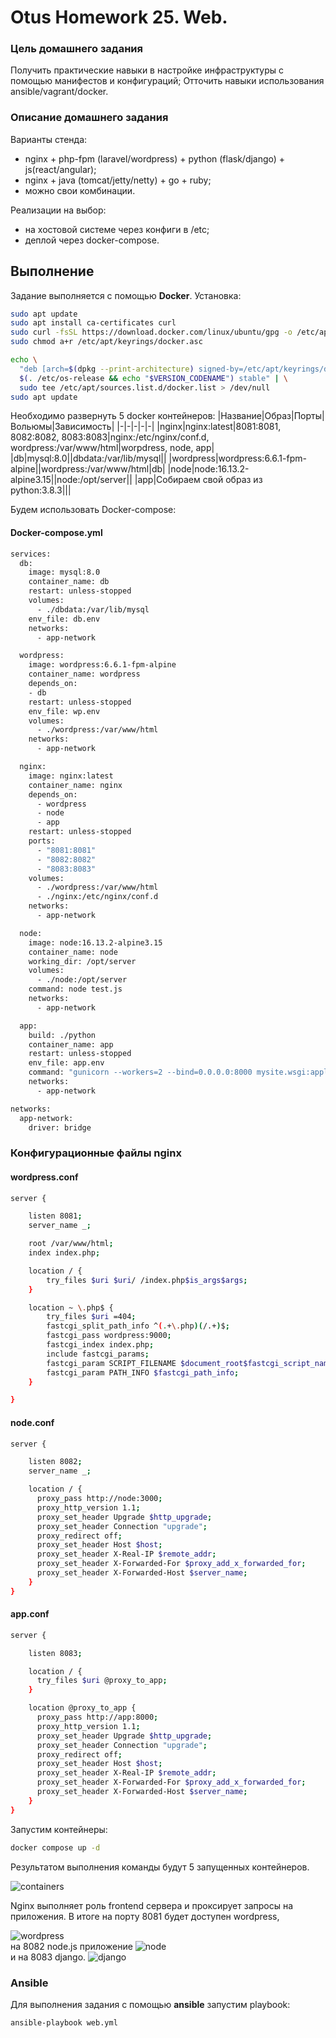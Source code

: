 # Otus Homework 25. Web.
### Цель домашнего задания
Получить практические навыки в настройке инфраструктуры с помощью манифестов и конфигураций;
Отточить навыки использования ansible/vagrant/docker.
### Описание домашнего задания

Варианты стенда:
- nginx + php-fpm (laravel/wordpress) + python (flask/django) + js(react/angular);
- nginx + java (tomcat/jetty/netty) + go + ruby;
- можно свои комбинации.

Реализации на выбор:
- на хостовой системе через конфиги в /etc;
- деплой через docker-compose.
## Выполнение
Задание выполняется с помощью **Docker**. Установка:
```bash
sudo apt update
sudo apt install ca-certificates curl
sudo curl -fsSL https://download.docker.com/linux/ubuntu/gpg -o /etc/apt/keyrings/docker.asc
sudo chmod a+r /etc/apt/keyrings/docker.asc

echo \
  "deb [arch=$(dpkg --print-architecture) signed-by=/etc/apt/keyrings/docker.asc] https://download.docker.com/linux/ubuntu \
  $(. /etc/os-release && echo "$VERSION_CODENAME") stable" | \
  sudo tee /etc/apt/sources.list.d/docker.list > /dev/null
sudo apt update
```
Необходимо развернуть 5 docker контейнеров:
|Название|Образ|Порты|Вольюмы|Зависимость|
|-|-|-|-|-|
|nginx|nginx:latest|8081:8081, 8082:8082, 8083:8083|nginx:/etc/nginx/conf.d, wordpress:/var/www/html|worpdress, node, app|
|db|mysql:8.0||dbdata:/var/lib/mysql||
|wordpress|wordpress:6.6.1-fpm-alpine||wordpress:/var/www/html|db|
|node|node:16.13.2-alpine3.15||node:/opt/server||
|app|Собираем свой образ из python:3.8.3|||

Будем использовать Docker-compose: 
#### Docker-compose.yml
```bash
services:
  db:
    image: mysql:8.0
    container_name: db
    restart: unless-stopped
    volumes:
      - ./dbdata:/var/lib/mysql
    env_file: db.env
    networks:
      - app-network

  wordpress:
    image: wordpress:6.6.1-fpm-alpine
    container_name: wordpress
    depends_on:
    - db
    restart: unless-stopped
    env_file: wp.env
    volumes:
      - ./wordpress:/var/www/html
    networks:
      - app-network

  nginx:
    image: nginx:latest
    container_name: nginx
    depends_on:
      - wordpress
      - node
      - app
    restart: unless-stopped
    ports:
      - "8081:8081"
      - "8082:8082"
      - "8083:8083"
    volumes:
      - ./wordpress:/var/www/html
      - ./nginx:/etc/nginx/conf.d
    networks:
      - app-network

  node:
    image: node:16.13.2-alpine3.15
    container_name: node
    working_dir: /opt/server
    volumes:
      - ./node:/opt/server
    command: node test.js
    networks:
      - app-network

  app:
    build: ./python
    container_name: app
    restart: unless-stopped
    env_file: app.env
    command: "gunicorn --workers=2 --bind=0.0.0.0:8000 mysite.wsgi:application"
    networks:
      - app-network

networks:
  app-network:
    driver: bridge
```
### Конфигурационные файлы nginx
#### wordpress.conf
```bash
server {

    listen 8081;
    server_name _;

    root /var/www/html;
    index index.php;

    location / {
        try_files $uri $uri/ /index.php$is_args$args;
    }

    location ~ \.php$ {
        try_files $uri =404;
        fastcgi_split_path_info ^(.+\.php)(/.+)$;
        fastcgi_pass wordpress:9000;
        fastcgi_index index.php;
        include fastcgi_params;
        fastcgi_param SCRIPT_FILENAME $document_root$fastcgi_script_name;
        fastcgi_param PATH_INFO $fastcgi_path_info;
    }

}
```
#### node.conf
```bash
server {

    listen 8082;
    server_name _;

    location / {
      proxy_pass http://node:3000;
      proxy_http_version 1.1;
      proxy_set_header Upgrade $http_upgrade;
      proxy_set_header Connection "upgrade";
      proxy_redirect off;
      proxy_set_header Host $host;
      proxy_set_header X-Real-IP $remote_addr;
      proxy_set_header X-Forwarded-For $proxy_add_x_forwarded_for;
      proxy_set_header X-Forwarded-Host $server_name;
    }
}
```
#### app.conf
```bash
server {

    listen 8083;

    location / {
      try_files $uri @proxy_to_app;
    }

    location @proxy_to_app {
      proxy_pass http://app:8000;
      proxy_http_version 1.1;
      proxy_set_header Upgrade $http_upgrade;
      proxy_set_header Connection "upgrade";
      proxy_redirect off;
      proxy_set_header Host $host;
      proxy_set_header X-Real-IP $remote_addr;
      proxy_set_header X-Forwarded-For $proxy_add_x_forwarded_for;
      proxy_set_header X-Forwarded-Host $server_name;
    }
}
```

Запустим контейнеры:
```bash
docker compose up -d
```
Результатом выполнения команды будут 5 запущенных контейнеров.  
  
![containers](img/containers.jpg)  
  
Nginx выполняет роль frontend сервера и проксирует запросы на приложения. В итоге на порту 8081 будет доступен wordpress,  
  
![wordpress](img/wordpress.jpg)  
на 8082 node.js приложение 
![node](img/node.jpg)  
и на 8083 django.
![django](img/django.jpg)  

### Ansible
Для выполнения задания с помощью **ansible** запустим playbook:
```bash
ansible-playbook web.yml
```
